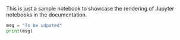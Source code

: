 This is just a sample notebook to showcase the rendering of Jupyter notebooks in the documentation.

```python exec="on" source="material-block" session="main"
msg = "To be udpated"
print(msg)
```
